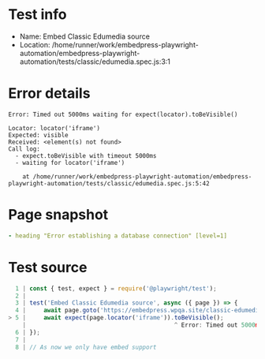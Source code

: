 # Test info

- Name: Embed Classic Edumedia source
- Location: /home/runner/work/embedpress-playwright-automation/embedpress-playwright-automation/tests/classic/edumedia.spec.js:3:1

# Error details

```
Error: Timed out 5000ms waiting for expect(locator).toBeVisible()

Locator: locator('iframe')
Expected: visible
Received: <element(s) not found>
Call log:
  - expect.toBeVisible with timeout 5000ms
  - waiting for locator('iframe')

    at /home/runner/work/embedpress-playwright-automation/embedpress-playwright-automation/tests/classic/edumedia.spec.js:5:42
```

# Page snapshot

```yaml
- heading "Error establishing a database connection" [level=1]
```

# Test source

```ts
  1 | const { test, expect } = require('@playwright/test');
  2 |
  3 | test('Embed Classic Edumedia source', async ({ page }) => {
  4 |     await page.goto('https://embedpress.wpqa.site/classic-edumedia/');
> 5 |     await expect(page.locator('iframe')).toBeVisible();
    |                                          ^ Error: Timed out 5000ms waiting for expect(locator).toBeVisible()
  6 | });
  7 |
  8 | // As now we only have embed support 
```